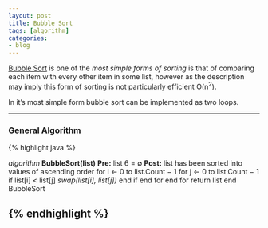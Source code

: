 ```yaml
---
layout: post
title: Bubble Sort
tags: [algorithm]
categories:
- blog
---
```

[Bubble Sort](#) is one of the *most simple forms of sorting* is that of 
comparing each item with every other item in some list, 
however as the description may imply this form of sorting is not 
particularly efficient O(n<sup>2</sup>). 

In it’s most simple form bubble sort can be implemented as two loops.

---

### General Algorithm


{% highlight java %}

*algorithm* **BubbleSort(list)**
  **Pre:** list 6 = ∅
  **Post:** list has been sorted into values of ascending order
  for i ← 0 to list.Count − 1
	for j ← 0 to list.Count − 1
	  if list[i] < list[j]
	   *swap(list[i], list[j])*
	  end if
	end for
  end for
  return list
end BubbleSort

{% endhighlight %}
---
